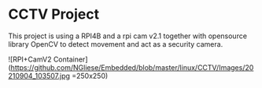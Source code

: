 # CCTV Project

This project is using a RPI4B and a rpi cam v2.1 together with opensource library OpenCV to detect movement and act as a security camera. 

![RPI+CamV2 Container](https://github.com/NGliese/Embedded/blob/master/linux/CCTV/Images/20210904_103507.jpg =250x250)
